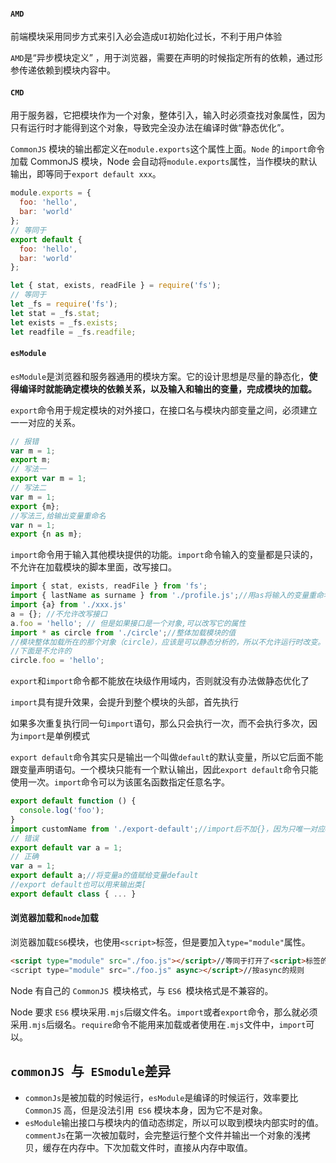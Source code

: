 #### `AMD`

前端模块采用同步方式来引入必会造成`UI`初始化过长，不利于用户体验

`AMD`是“异步模块定义” ，用于浏览器，需要在声明的时候指定所有的依赖，通过形参传递依赖到模块内容中。

#### `CMD`

用于服务器，它把模块作为一个对象，整体引入，输入时必须查找对象属性，因为只有运行时才能得到这个对象，导致完全没办法在编译时做“静态优化”。

`CommonJS` 模块的输出都定义在`module.exports`这个属性上面。`Node` 的`import`命令加载 CommonJS 模块，Node 会自动将`module.exports`属性，当作模块的默认输出，即等同于`export default xxx`。

```javascript
module.exports = {
  foo: 'hello',
  bar: 'world'
};
// 等同于
export default {
  foo: 'hello',
  bar: 'world'
};
```

```javascript
let { stat, exists, readFile } = require('fs');
// 等同于
let _fs = require('fs');
let stat = _fs.stat;
let exists = _fs.exists;
let readfile = _fs.readfile;
```
#### `esModule`
`esModule`是浏览器和服务器通用的模块方案。它的设计思想是尽量的静态化，**使得编译时就能确定模块的依赖关系，以及输入和输出的变量，完成模块的加载。**

`export`命令用于规定模块的对外接口，在接口名与模块内部变量之间，必须建立一一对应的关系。

```javascript
// 报错
var m = 1;
export m;
// 写法一
export var m = 1;
// 写法二
var m = 1;
export {m};
//写法三,给输出变量重命名
var n = 1;
export {n as m};
```

`import`命令用于输入其他模块提供的功能。`import`命令输入的变量都是只读的，不允许在加载模块的脚本里面，改写接口。

```javascript
import { stat, exists, readFile } from 'fs';
import { lastName as surname } from './profile.js';//用as将输入的变量重命名
import {a} from './xxx.js'
a = {}; //不允许改写接口
a.foo = 'hello'; // 但是如果接口是一个对象,可以改写它的属性
import * as circle from './circle';//整体加载模块的值
//模块整体加载所在的那个对象（circle），应该是可以静态分析的，所以不允许运行时改变。
//下面是不允许的
circle.foo = 'hello';
```

`export`和`import`命令都不能放在块级作用域内，否则就没有办法做静态优化了

`import`具有提升效果，会提升到整个模块的头部，首先执行

如果多次重复执行同一句`import`语句，那么只会执行一次，而不会执行多次，因为`import`是单例模式

`export default`命令其实只是输出一个叫做`default`的默认变量，所以它后面不能跟变量声明语句。一个模块只能有一个默认输出，因此`export default`命令只能使用一次。`import`命令可以为该匿名函数指定任意名字。

```javascript
export default function () {
  console.log('foo');
}
import customName from './export-default';//import后不加{}，因为只唯一对应export default
// 错误
export default var a = 1;
// 正确
var a = 1;
export default a;//将变量a的值赋给变量default
//export default也可以用来输出类[
export default class { ... }
```
#### 浏览器加载和`node`加载

浏览器加载` ES6 `模块，也使用`<script>`标签，但是要加入`type="module"`属性。


```html
<script type="module" src="./foo.js"></script>//等同于打开了<script>标签的defer属性
<script type="module" src="./foo.js" async></script>//按async的规则 
```

Node 有自己的 `CommonJS `模块格式，与 `ES6 `模块格式是不兼容的。

Node 要求 `ES6` 模块采用`.mjs`后缀文件名。`import`或者`export`命令，那么就必须采用`.mjs`后缀名。`require`命令不能用来加载或者使用在`.mjs`文件中，`import`可以。

## `commonJS `与` ESmodule`差异

- `commonJs`是被加载的时候运行，`esModule`是编译的时候运行，效率要比` CommonJS` 高，但是没法引用` ES6` 模块本身，因为它不是对象。
- `esModule`输出接口与模块内的值动态绑定，所以可以取到模块内部实时的值。`commentJs`在第一次被加载时，会完整运行整个文件并输出一个对象的浅拷贝，缓存在内存中。下次加载文件时，直接从内存中取值。